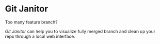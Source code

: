 # Git Janitor

Too many feature branch? 

*Git Janitor* can help you to visualize fully merged branch and clean up your repo through a local web interface.